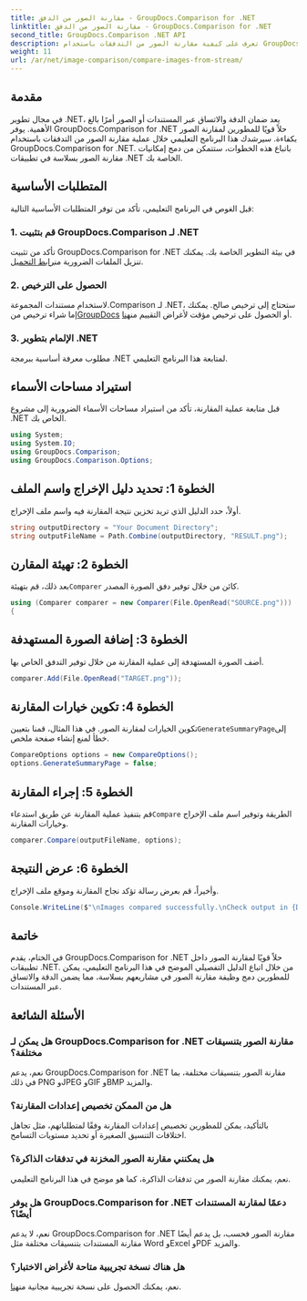 ```yaml
---
title: مقارنة الصور من الدفق - GroupDocs.Comparison for .NET
linktitle: مقارنة الصور من الدفق - GroupDocs.Comparison for .NET
second_title: GroupDocs.Comparison .NET API
description: تعرف على كيفية مقارنة الصور من التدفقات باستخدام GroupDocs.Comparison لـ .NET. دليل خطوة بخطوة للتكامل السلس مع تطبيقات .NET.
weight: 11
url: /ar/net/image-comparison/compare-images-from-stream/
---
```

## مقدمة
في مجال تطوير .NET، يعد ضمان الدقة والاتساق عبر المستندات أو الصور أمرًا بالغ الأهمية. يوفر GroupDocs.Comparison for .NET حلاً قويًا للمطورين لمقارنة الصور بكفاءة. سيرشدك هذا البرنامج التعليمي خلال عملية مقارنة الصور من التدفقات باستخدام GroupDocs.Comparison for .NET. باتباع هذه الخطوات، ستتمكن من دمج إمكانيات مقارنة الصور بسلاسة في تطبيقات .NET الخاصة بك.
## المتطلبات الأساسية
قبل الغوص في البرنامج التعليمي، تأكد من توفر المتطلبات الأساسية التالية:
### 1. قم بتثبيت GroupDocs.Comparison لـ .NET
تأكد من تثبيت GroupDocs.Comparison for .NET في بيئة التطوير الخاصة بك. يمكنك تنزيل الملفات الضرورية من[رابط التحميل](https://releases.groupdocs.com/comparison/net/).
### 2. الحصول على الترخيص
 لاستخدام مستندات المجموعة.Comparison لـ .NET، ستحتاج إلى ترخيص صالح. يمكنك إما شراء ترخيص من[GroupDocs](https://purchase.groupdocs.com/buy) أو الحصول على ترخيص مؤقت لأغراض التقييم من[هنا](https://purchase.groupdocs.com/temporary-license/).
### 3. الإلمام بتطوير .NET
مطلوب معرفة أساسية ببرمجة .NET لمتابعة هذا البرنامج التعليمي.

## استيراد مساحات الأسماء
قبل متابعة عملية المقارنة، تأكد من استيراد مساحات الأسماء الضرورية إلى مشروع .NET الخاص بك. 
```csharp
using System;
using System.IO;
using GroupDocs.Comparison;
using GroupDocs.Comparison.Options;
```
## الخطوة 1: تحديد دليل الإخراج واسم الملف
أولاً، حدد الدليل الذي تريد تخزين نتيجة المقارنة فيه واسم ملف الإخراج.
```csharp
string outputDirectory = "Your Document Directory";
string outputFileName = Path.Combine(outputDirectory, "RESULT.png");
```
## الخطوة 2: تهيئة المقارن
 بعد ذلك، قم بتهيئة`Comparer` كائن من خلال توفير دفق الصورة المصدر.
```csharp
using (Comparer comparer = new Comparer(File.OpenRead("SOURCE.png")))
{
```
## الخطوة 3: إضافة الصورة المستهدفة
أضف الصورة المستهدفة إلى عملية المقارنة من خلال توفير التدفق الخاص بها.
```csharp
comparer.Add(File.OpenRead("TARGET.png"));
```
## الخطوة 4: تكوين خيارات المقارنة
 تكوين الخيارات لمقارنة الصور. في هذا المثال، قمنا بتعيين`GenerateSummaryPage`إلى خطأ لمنع إنشاء صفحة ملخص.
```csharp
CompareOptions options = new CompareOptions();
options.GenerateSummaryPage = false;
```
## الخطوة 5: إجراء المقارنة
 قم بتنفيذ عملية المقارنة عن طريق استدعاء`Compare` الطريقة وتوفير اسم ملف الإخراج وخيارات المقارنة.
```csharp
comparer.Compare(outputFileName, options);
```
## الخطوة 6: عرض النتيجة
وأخيراً، قم بعرض رسالة تؤكد نجاح المقارنة وموقع ملف الإخراج.
```csharp
Console.WriteLine($"\nImages compared successfully.\nCheck output in {Directory.GetCurrentDirectory()}.");
```

## خاتمة
في الختام، يقدم GroupDocs.Comparison for .NET حلاً قويًا لمقارنة الصور داخل تطبيقات .NET. من خلال اتباع الدليل التفصيلي الموضح في هذا البرنامج التعليمي، يمكن للمطورين دمج وظيفة مقارنة الصور في مشاريعهم بسلاسة، مما يضمن الدقة والاتساق عبر المستندات.
## الأسئلة الشائعة
### هل يمكن لـ GroupDocs.Comparison for .NET مقارنة الصور بتنسيقات مختلفة؟
نعم، يدعم GroupDocs.Comparison for .NET مقارنة الصور بتنسيقات مختلفة، بما في ذلك PNG وJPEG وGIF وBMP والمزيد.
### هل من الممكن تخصيص إعدادات المقارنة؟
بالتأكيد، يمكن للمطورين تخصيص إعدادات المقارنة وفقًا لمتطلباتهم، مثل تجاهل اختلافات التنسيق الصغيرة أو تحديد مستويات التسامح.
### هل يمكنني مقارنة الصور المخزنة في تدفقات الذاكرة؟
نعم، يمكنك مقارنة الصور من تدفقات الذاكرة، كما هو موضح في هذا البرنامج التعليمي.
### هل يوفر GroupDocs.Comparison for .NET دعمًا لمقارنة المستندات أيضًا؟
نعم، لا يدعم GroupDocs.Comparison for .NET مقارنة الصور فحسب، بل يدعم أيضًا مقارنة المستندات بتنسيقات مختلفة مثل Word وExcel وPDF والمزيد.
### هل هناك نسخة تجريبية متاحة لأغراض الاختبار؟
 نعم، يمكنك الحصول على نسخة تجريبية مجانية من[هنا](https://releases.groupdocs.com/).
